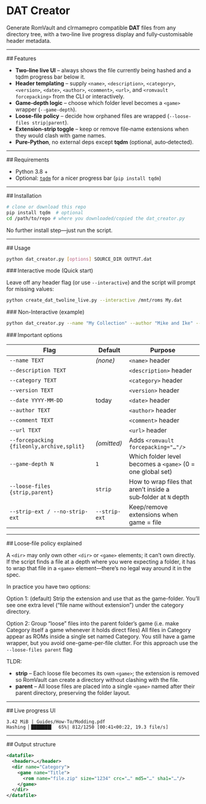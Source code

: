 # DAT Creator

Generate RomVault and clrmamepro compatible **DAT** files from any directory tree, with a two‑line live progress display and fully‑customisable header metadata.

---

## Features

- **Two‑line live UI** – always shows the file currently being hashed and a tqdm progress bar below it.
- **Header templating** – supply `<name>`, `<description>`, `<category>`, `<version>`, `<date>`, `<author>`, `<comment>`, `<url>`, and `<romvault forcepacking>` from the CLI or interactively.
- **Game‑depth logic** – choose which folder level becomes a `<game>` wrapper (`--game-depth`).
- **Loose‑file policy** – decide how orphaned files are wrapped (`--loose-files strip|parent`).
- **Extension‑strip toggle** – keep or remove file‑name extensions when they would clash with game names.
- **Pure‑Python**, no external deps except **tqdm** (optional, auto‑detected).

---

## Requirements

- Python 3.8 +
- Optional: [`tqdm`](https://pypi.org/project/tqdm/) for a nicer progress bar (`pip install tqdm`)

---

## Installation

```bash
# clone or download this repo
pip install tqdm  # optional
cd /path/to/repo # where you downloaded/copied the dat_creator.py
```

No further install step—just run the script.

---

## Usage

```bash
python dat_creator.py [options] SOURCE_DIR OUTPUT.dat
```

### Interactive mode (Quick start)

Leave off any header flag (or use `--interactive`) and the script will prompt for missing values:

```bash
python create_dat_twoline_live.py --interactive /mnt/roms My.dat
```

### Non-Interactive (example)

```bash
python dat_creator.py --name "My Collection" --author "Mike and Ike" --game-depth 2 --loose-files parent /mnt/stuff MyCollection.dat
```

### Important options

| Flag                                      | Default       | Purpose                                                        |
| ----------------------------------------- | ------------- | -------------------------------------------------------------- |
| `--name TEXT`                             | *(none)*      | `<name>` header                                                |
| `--description TEXT`                      |               | `<description>` header                                         |
| `--category TEXT`                         |               | `<category>` header                                            |
| `--version TEXT`                          |               | `<version>` header                                             |
| `--date YYYY-MM-DD`                       | today         | `<date>` header                                                |
| `--author TEXT`                           |               | `<author>` header                                              |
| `--comment TEXT`                          |               | `<comment>` header                                             |
| `--url TEXT`                              |               | `<url>` header                                                 |
| `--forcepacking {fileonly,archive,split}` | *(omitted)*   | Adds `<romvault forcepacking="…"/>`                            |
| `--game-depth N`                          | `1`           | Which folder level becomes a `<game>` (0 = one global set)     |
| `--loose-files {strip,parent}`            | `strip`       | How to wrap files that aren’t inside a sub‑folder at `N` depth |
| `--strip-ext / --no-strip-ext`            | `--strip-ext` | Keep/remove extensions when game = file                        |

---

## Loose‑file policy explained

A `<dir>` may only own other `<dir>` or `<game>` elements; it can’t own <rom> directly. If the script finds a file at a depth where you were expecting a folder, it has to wrap that file in a `<game>` element—there’s no legal way around it in the spec.

In practice you have two options:

Option 1:
(default) Strip the extension and use that as the game-folder.	You’ll see one extra level (“file name without extension”) under the category directory.

Option 2:
Group “loose” files into the parent folder’s game
(i.e. make Category itself a game whenever it holds direct files)	All files in Category appear as ROMs inside a single set named Category. You still have a game wrapper, but you avoid one-game-per-file clutter.
For this approach use the `--loose-files parent` flag

TLDR:
- **strip** – Each loose file becomes its own `<game>`; the extension is removed so RomVault can create a directory without clashing with the file.
- **parent** – All loose files are placed into a single `<game>` named after their parent directory, preserving the folder layout.
---

## Live progress UI

```
3.42 MiB | Guides/How‑To/Modding.pdf
Hashing ▏███████▍  65%| 812/1250 [00:41<00:22, 19.3 file/s]
```
---
## Output structure

```xml
<datafile>
  <header>…</header>
  <dir name="Category">
    <game name="Title">
      <rom name="file.zip" size="1234" crc="…" md5="…" sha1="…"/>
    </game>
  </dir>
</datafile>
```

